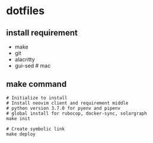 # dotfiles

## install requirement
- make
- git
- alacritty
- gui-sed # mac

## make command
```
# Initialize to install
# Install neovim client and requirement middle
# python version 3.7.0 for pyenv and pipenv
# global install for rubocop, docker-sync, solargraph
make init

# Create symbolic link
make deploy

```
